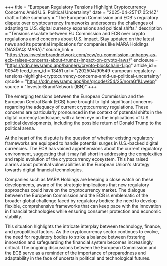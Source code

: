 +++
title = "European Regulatory Tensions Highlight Cryptocurrency Concerns Amid U.S. Political Uncertainty"
date = "2025-04-25T17:05:14Z"
draft = false
summary = "The European Commission and ECB's regulatory dispute over cryptocurrency frameworks underscores the challenges of adapting to U.S. digital currency expansions and political shifts."
description = "Tensions escalate between EU Commission and ECB over crypto regulations amid concerns about U.S. impact. Stay updated on the latest news and its potential implications for companies like MARA Holdings (NASDAQ: MARA)."
source_link = "https://rss.investorbrandnetwork.com/ccw/eu-commission-unhappy-as-ecb-raises-concerns-about-trumps-impact-on-crypto-laws/"
enclosure = "https://cdn.newsramp.app/banners/crypto-blockchain-1.jpg"
article_id = 90549
feed_item_id = 13451
url = "/202504/90549-european-regulatory-tensions-highlight-cryptocurrency-concerns-amid-us-political-uncertainty"
qrcode = "https://cdn.newsramp.app/ibn/qrcode/254/25/noraGfIU.webp"
source = "InvestorBrandNetwork (IBN)"
+++

<p>The emerging tensions between the European Commission and the European Central Bank (ECB) have brought to light significant concerns regarding the adequacy of current cryptocurrency regulations. These concerns are particularly pronounced in the context of potential shifts in the digital currency landscape, with a keen eye on the implications of U.S. political developments, including the possible return of Donald Trump to the political arena.</p><p>At the heart of the dispute is the question of whether existing regulatory frameworks are equipped to handle potential surges in U.S.-backed digital currencies. The ECB has voiced apprehensions about the current regulatory environment, suggesting that it may fall short in addressing the complexities and rapid evolution of the cryptocurrency ecosystem. This has raised alarms about potential vulnerabilities in the European Union's strategy towards digital financial technologies.</p><p>Companies such as MARA Holdings are keeping a close watch on these developments, aware of the strategic implications that new regulatory approaches could have on the cryptocurrency market. The dialogue between the European Commission and the ECB is emblematic of the broader global challenge faced by regulatory bodies: the need to develop flexible, comprehensive frameworks that can keep pace with the innovation in financial technologies while ensuring consumer protection and economic stability.</p><p>This situation highlights the intricate interplay between technology, finance, and geopolitical factors. As the cryptocurrency sector continues to evolve, the need for regulatory bodies to strike a balance between fostering innovation and safeguarding the financial system becomes increasingly critical. The ongoing discussions between the European Commission and the ECB serve as a reminder of the importance of preparedness and adaptability in the face of uncertain political and technological futures.</p>